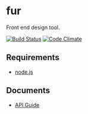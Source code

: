 fur
===

Front end design tool.

[![Build Status][my_travis_badge_url]][my_travis_url]
[![Code Climate][my_codeclimate_badge_url]][my_codeclimate_url]

Requirements
------

+ [node.js][nodejs_url]

Documents
------
+ [API Guide][my_apiguide_url]

[nodejs_url]: http://nodejs.org/
[grunt_url]: http://gruntjs.com/
[grunt_badge_url]: http://cdn.gruntjs.com/builtwith.png
[my_travis_url]: https://travis-ci.org/tick-tack/fur
[my_travis_badge_url]: http://img.shields.io/travis/tick-tack/fur.svg?style=flat
[my_apiguide_url]: http://TODO
[my_codeclimate_url]: http://codeclimate.com/github/tick-tack/apeman
[my_codeclimate_badge_url]: http://img.shields.io/codeclimate/github/tick-tack/apeman.svg?style=flat
[my_codeclimate_coverage_badge_url]: http://img.shields.io/codeclimate/coverage/github/tick-tack/apeman.svg?style=flat

